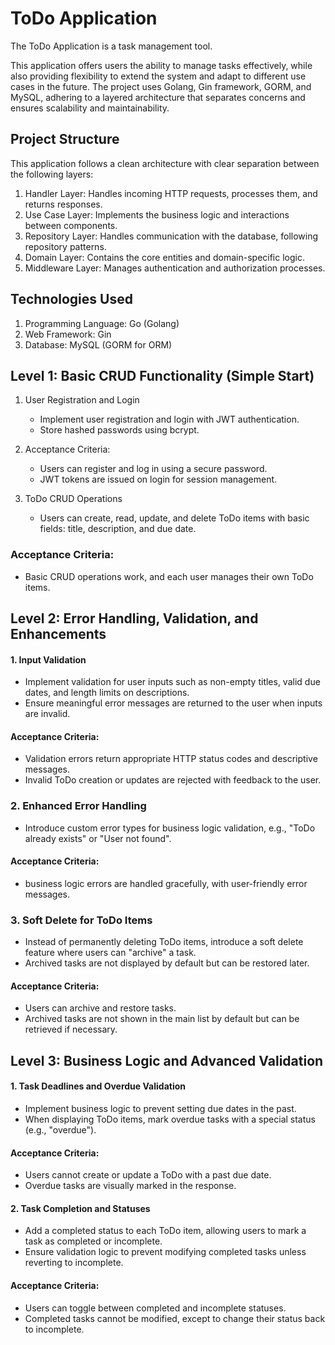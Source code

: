 # ToDo Application
The ToDo Application is a task management tool.<p>
This application offers users the ability to manage tasks effectively, while also providing flexibility to extend the system and adapt to different use cases in the future. The project uses Golang, Gin framework, GORM, and MySQL, adhering to a layered architecture that separates concerns and ensures scalability and maintainability.

## Project Structure

This application follows a clean architecture with clear separation between the following layers:

1. Handler Layer: Handles incoming HTTP requests, processes them, and returns responses.
2. Use Case Layer: Implements the business logic and interactions between components.
3. Repository Layer: Handles communication with the database, following repository patterns.
4. Domain Layer: Contains the core entities and domain-specific logic.
5. Middleware Layer: Manages authentication and authorization processes.


## Technologies Used

1. Programming Language: Go (Golang)
2. Web Framework: Gin
3. Database: MySQL (GORM for ORM)


## Level 1: Basic CRUD Functionality (Simple Start)
1. User Registration and Login
    - Implement user registration and login with JWT authentication.
    - Store hashed passwords using bcrypt.

2. Acceptance Criteria:
    - Users can register and log in using a secure password.
    - JWT tokens are issued on login for session management.

3. ToDo CRUD Operations
    - Users can create, read, update, and delete ToDo items with basic fields: title, description, and due date.

### Acceptance Criteria:
- Basic CRUD operations work, and each user manages their own ToDo items.

## Level 2: Error Handling, Validation, and Enhancements
#### 1. Input Validation
- Implement validation for user inputs such as non-empty titles, valid due dates, and length limits on descriptions.
- Ensure meaningful error messages are returned to the user when inputs are invalid.
#### Acceptance Criteria:
- Validation errors return appropriate HTTP status codes and descriptive messages.
- Invalid ToDo creation or updates are rejected with feedback to the user.

### 2. Enhanced Error Handling
- Introduce custom error types for business logic validation, e.g., "ToDo already exists" or "User not found".

#### Acceptance Criteria:
- business logic errors are handled gracefully, with user-friendly error messages.

### 3. Soft Delete for ToDo Items
- Instead of permanently deleting ToDo items, introduce a soft delete feature where users can "archive" a task.
- Archived tasks are not displayed by default but can be restored later.

#### Acceptance Criteria:
- Users can archive and restore tasks.
- Archived tasks are not shown in the main list by default but can be retrieved if necessary.

## Level 3: Business Logic and Advanced Validation
#### 1. Task Deadlines and Overdue Validation
- Implement business logic to prevent setting due dates in the past.
- When displaying ToDo items, mark overdue tasks with a special status (e.g., "overdue").
#### Acceptance Criteria:
- Users cannot create or update a ToDo with a past due date.
- Overdue tasks are visually marked in the response.

#### 2. Task Completion and Statuses
- Add a completed status to each ToDo item, allowing users to mark a task as completed or incomplete.
- Ensure validation logic to prevent modifying completed tasks unless reverting to incomplete.

#### Acceptance Criteria:
- Users can toggle between completed and incomplete statuses.
- Completed tasks cannot be modified, except to change their status back to incomplete.